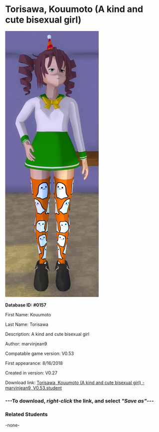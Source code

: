 # Torisawa, Kouumoto (A kind and cute bisexual girl)

<img src="../../Files/Images/Torisawa, Kouumoto (A kind and cute bisexual girl).png" title="Torisawa, Kouumoto (A kind and cute bisexual girl) - marvinjean9, V0.53">

**Database ID: #0157**

First Name: Kouumoto

Last Name: Torisawa

Description: A kind and cute bisexual girl

Author: marvinjean9

Compatable game version: V0.53

First appearance: 8/16/2018

Created in version: V0.27

Download link: <a href="https://raw.githubusercontent.com/Arbiter1223/Daigaku-Gurashi-Custom-Students/master/Files/Student%20Files/Torisawa%2C%20Kouumoto%20(A%20kind%20and%20cute%20bisexual%20girl)%20-%20marvinjean9%2C%20V0.53.student">Torisawa, Kouumoto (A kind and cute bisexual girl) - marvinjean9, V0.53.student</a>

### ---**To download, _right-click_ the link, and select _"Save as"_**---

### Related Students

-none-
